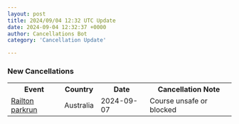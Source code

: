 ```yaml
---
layout: post
title: 2024/09/04 12:32 UTC Update
date: 2024-09-04 12:32:37 +0000
author: Cancellations Bot
category: 'Cancellation Update'

---
```


<h3>New Cancellations</h3>
<div class='hscrollable'>
<table style='width: 100%'>
    <tr>
        <th>Event</th>
        <th>Country</th>
        <th>Date</th>
        <th>Cancellation Note</th>
    </tr>
    <tr>
        <td><a href="https://www.parkrun.com.au/railton">Railton parkrun</a></td>
        <td>Australia</td>
        <td>2024-09-07</td>
        <td>Course unsafe or blocked</td>
    </tr>
</table>
</div>
